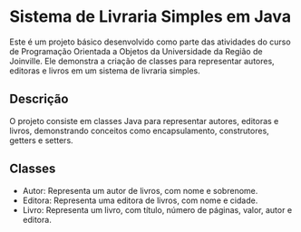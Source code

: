 # Sistema de Livraria Simples em Java

Este é um projeto básico desenvolvido como parte das atividades do curso de Programação Orientada a Objetos da Universidade da Região de Joinville. Ele demonstra a criação de classes para representar autores, editoras e livros em um sistema de livraria simples.

## Descrição

O projeto consiste em classes Java para representar autores, editoras e livros, demonstrando conceitos como encapsulamento, construtores, getters e setters.

## Classes

- Autor: Representa um autor de livros, com nome e sobrenome.
- Editora: Representa uma editora de livros, com nome e cidade.
- Livro: Representa um livro, com título, número de páginas, valor, autor e editora.

